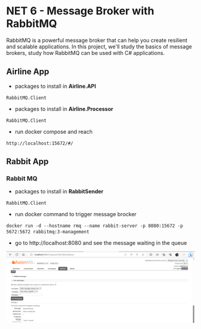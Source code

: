# NET 6 - Message Broker with RabbitMQ

RabbitMQ is a powerful message broker that can help you create resilient and scalable applications. In this project, we'll study the basics of message brokers, study how RabbitMQ can be used with C# applications.


## Airline App

- packages to install in **Airline.API**
```
RabbitMQ.Client
```

- packages to install in **Airline.Processor**
```
RabbitMQ.Client
```

- run docker compose and reach 
```
http://localhost:15672/#/
```


## Rabbit App

### Rabbit MQ

- packages to install in **RabbitSender**
```
RabbitMQ.Client
```

- run docker command to trigger message brocker
```
docker run -d --hostname rmq --name rabbit-server -p 8080:15672 -p 5672:5672 rabbitmq:3-management
```

- go to http://localhost:8080 and see the message waiting in the queue
<img src="/pictures/message.png" title="message in queue"  width="900">



